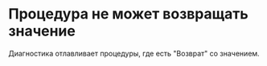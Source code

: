 # Процедура не может возвращать значение

Диагностика отлавливает процедуры, где есть "Возврат" со значением.